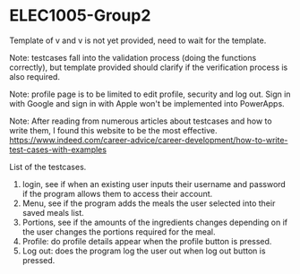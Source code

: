 # ELEC1005-Group2

Template of v and v is not yet provided, need to wait for the template. 

Note: testcases fall into the validation process (doing the functions correctly), but template provided should clarify if the verification process is also required. 

Note: profile page is to be limited to edit profile, security and log out. Sign in with Google and sign in with Apple won't be implemented into PowerApps. 

Note: After reading from numerous articles about testcases and how to write them, I found this website to be the most effective. https://www.indeed.com/career-advice/career-development/how-to-write-test-cases-with-examples 


List of the testcases. 

1) login, see if when an existing user inputs their username and password if the program allows them to access their account.
2) Menu, see if the program adds the meals the user selected into their saved meals list.
3) Portions, see if the amounts of the ingredients changes depending on if the user changes the portions required for the meal.
4) Profile: do profile details appear when the profile button is pressed.
5) Log out: does the program log the user out when log out button is pressed. 
